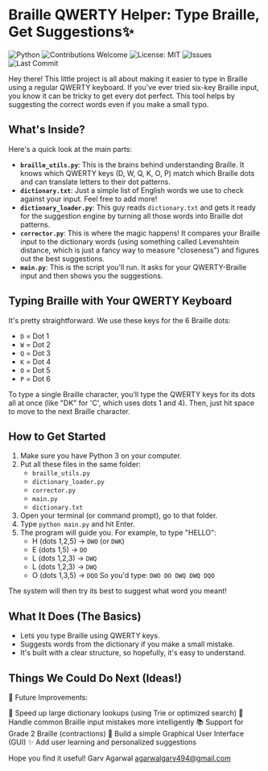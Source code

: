 # Braille QWERTY Helper: Type Braille, Get Suggestions✨
![Python](https://img.shields.io/badge/Python-3.x-blue)
![Contributions Welcome](https://img.shields.io/badge/Contributions-Welcome-brightgreen)
![License: MIT](https://img.shields.io/badge/License-MIT-yellow.svg)
![Issues](https://img.shields.io/github/issues/garv999/Braille-Autocorrect-and-Suggestion-System)
![Last Commit](https://img.shields.io/github/last-commit/garv999/Braille-Autocorrect-and-Suggestion-System)


Hey there! This little project is all about making it easier to type in Braille using a regular QWERTY keyboard. If you've ever tried six-key Braille input, you know it can be tricky to get every dot perfect. This tool helps by suggesting the correct words even if you make a small typo.

## What's Inside?

Here's a quick look at the main parts:

* **`braille_utils.py`**: This is the brains behind understanding Braille. It knows which QWERTY keys (D, W, Q, K, O, P) match which Braille dots and can translate letters to their dot patterns.
* **`dictionary.txt`**: Just a simple list of English words we use to check against your input. Feel free to add more!
* **`dictionary_loader.py`**: This guy reads `dictionary.txt` and gets it ready for the suggestion engine by turning all those words into Braille dot patterns.
* **`corrector.py`**: This is where the magic happens! It compares your Braille input to the dictionary words (using something called Levenshtein distance, which is just a fancy way to measure "closeness") and figures out the best suggestions.
* **`main.py`**: This is the script you'll run. It asks for your QWERTY-Braille input and then shows you the suggestions.

## Typing Braille with Your QWERTY Keyboard

It's pretty straightforward. We use these keys for the 6 Braille dots:

* `D` = Dot 1
* `W` = Dot 2
* `Q` = Dot 3
* `K` = Dot 4
* `O` = Dot 5
* `P` = Dot 6

To type a single Braille character, you'll type the QWERTY keys for its dots all at once (like "DK" for 'C', which uses dots 1 and 4). Then, just hit space to move to the next Braille character.

## How to Get Started

1. Make sure you have Python 3 on your computer.
2. Put all these files in the same folder:
    * `braille_utils.py`
    * `dictionary_loader.py`
    * `corrector.py`
    * `main.py`
    * `dictionary.txt`
3. Open your terminal (or command prompt), go to that folder.
4. Type `python main.py` and hit Enter.
5. The program will guide you. For example, to type "HELLO":
    * H (dots 1,2,5) -> `DWO` (or `DWK`)
    * E (dots 1,5) -> `DO`
    * L (dots 1,2,3) -> `DWQ`
    * L (dots 1,2,3) -> `DWQ`
    * O (dots 1,3,5) -> `DQO`
    So you'd type: `DWO DO DWQ DWQ DQO`

The system will then try its best to suggest what word you meant!

## What It Does (The Basics)

* Lets you type Braille using QWERTY keys.
* Suggests words from the dictionary if you make a small mistake.
* It's built with a clear structure, so hopefully, it's easy to understand.

## Things We Could Do Next (Ideas!)

🌟 Future Improvements:

🔄 Speed up large dictionary lookups (using Trie or optimized search)
🧠 Handle common Braille input mistakes more intelligently
📚 Support for Grade 2 Braille (contractions)
🎨 Build a simple Graphical User Interface (GUI)
✨ Add user learning and personalized suggestions

Hope you find it useful!
Garv Agarwal
<agarwalgarv494@gmail.com>
